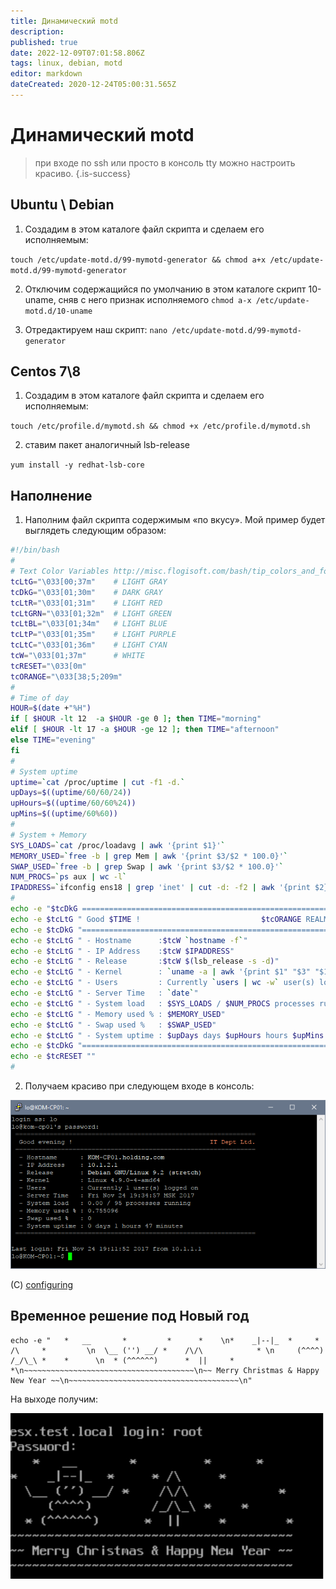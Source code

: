 ```yaml
---
title: Динамический motd
description: 
published: true
date: 2022-12-09T07:01:58.806Z
tags: linux, debian, motd
editor: markdown
dateCreated: 2020-12-24T05:00:31.565Z
---
```


# Динамический motd

> при входе по ssh или просто в консоль tty можно настроить красиво.
{.is-success}

## Ubuntu \ Debian
1. Создадим в этом каталоге файл скрипта и сделаем его исполняемым:

`touch /etc/update-motd.d/99-mymotd-generator && chmod a+x /etc/update-motd.d/99-mymotd-generator`

2. Отключим содержащийся по умолчанию в этом каталоге скрипт 10-uname, сняв с него признак исполняемого
`chmod a-x /etc/update-motd.d/10-uname`

3. Отредактируем наш скрипт:
`nano /etc/update-motd.d/99-mymotd-generator`

## Centos 7\8
1. Создадим в этом каталоге файл скрипта и сделаем его исполняемым:

`touch /etc/profile.d/mymotd.sh && chmod +x /etc/profile.d/mymotd.sh`

2. ставим пакет аналогичный lsb-release

`yum install -y redhat-lsb-core`

## Наполнение

1. Наполним файл скрипта содержимым «по вкусу». Мой пример будет выглядеть следующим образом:

```bash
#!/bin/bash
#
# Text Color Variables http://misc.flogisoft.com/bash/tip_colors_and_formatting
tcLtG="\033[00;37m"    # LIGHT GRAY
tcDkG="\033[01;30m"    # DARK GRAY
tcLtR="\033[01;31m"    # LIGHT RED
tcLtGRN="\033[01;32m"  # LIGHT GREEN
tcLtBL="\033[01;34m"   # LIGHT BLUE
tcLtP="\033[01;35m"    # LIGHT PURPLE
tcLtC="\033[01;36m"    # LIGHT CYAN
tcW="\033[01;37m"      # WHITE
tcRESET="\033[0m"
tcORANGE="\033[38;5;209m"
#
# Time of day
HOUR=$(date +"%H")
if [ $HOUR -lt 12  -a $HOUR -ge 0 ]; then TIME="morning"
elif [ $HOUR -lt 17 -a $HOUR -ge 12 ]; then TIME="afternoon"
else TIME="evening"
fi
#
# System uptime
uptime=`cat /proc/uptime | cut -f1 -d.`
upDays=$((uptime/60/60/24))
upHours=$((uptime/60/60%24))
upMins=$((uptime/60%60))
#
# System + Memory
SYS_LOADS=`cat /proc/loadavg | awk '{print $1}'`
MEMORY_USED=`free -b | grep Mem | awk '{print $3/$2 * 100.0}'`
SWAP_USED=`free -b | grep Swap | awk '{print $3/$2 * 100.0}'`
NUM_PROCS=`ps aux | wc -l`
IPADDRESS=`ifconfig ens18 | grep 'inet' | cut -d: -f2 | awk '{print $2}'`
#
echo -e "$tcDkG ==============================================================="
echo -e $tcLtG " Good $TIME !                           $tcORANGE REALMANUAL.ru"
echo -e $tcDkG "==============================================================="
echo -e $tcLtG " - Hostname      :$tcW `hostname -f`"
echo -e $tcLtG " - IP Address    :$tcW $IPADDRESS"
echo -e $tcLtG " - Release       :$tcW $(lsb_release -s -d)"
echo -e $tcLtG " - Kernel        : `uname -a | awk '{print $1" "$3" "$12}'`"
echo -e $tcLtG " - Users         : Currently `users | wc -w` user(s) logged on"
echo -e $tcLtG " - Server Time   : `date`"
echo -e $tcLtG " - System load   : $SYS_LOADS / $NUM_PROCS processes running"
echo -e $tcLtG " - Memory used % : $MEMORY_USED"
echo -e $tcLtG " - Swap used %   : $SWAP_USED"
echo -e $tcLtG " - System uptime : $upDays days $upHours hours $upMins minutes"
echo -e $tcDkG "==============================================================="
echo -e $tcRESET ""
#
```

2. Получаем красиво при следующем входе в консоль:

![ssh-motd.png](/ssh-motd.png)

(C) [configuring](https://wiki.it-kb.ru/unix-linux/debian/stretch/configuring-dynamic-motd-in-debian-linux-9-stretch)

## Временное решение под Новый год

```
echo -e "   *   __       *         *      *    \n*    _|--|_  *     * /\     *         \n  \__ ('') __/ *    /\/\            * \n     (^^^^)        /_/\_\ *    *      \n  * (^^^^^^)      *  ||     *        *\n~~~~~~~~~~~~~~~~~~~~~~~~~~~~~~~~~~~~~~\n~~ Merry Christmas & Happy New Year ~~\n~~~~~~~~~~~~~~~~~~~~~~~~~~~~~~~~~~~~~~\n"
```

На выходе получим:

![ssh-motd2.jpeg](/ssh-motd2.jpeg)